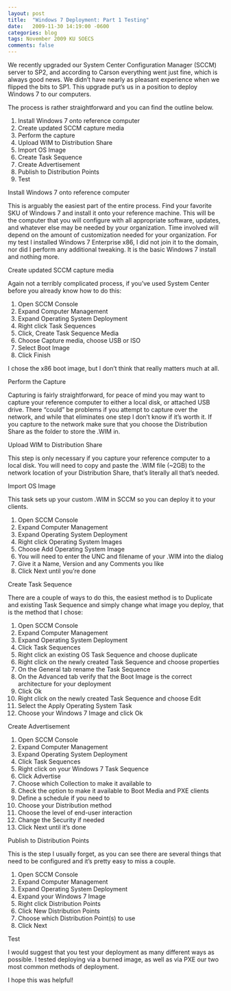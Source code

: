 ```yaml
---
layout: post
title:  "Windows 7 Deployment: Part 1 Testing"
date:   2009-11-30 14:19:00 -0600
categories: blog
tags: November 2009 KU SOECS
comments: false
---
```

We recently upgraded our System Center Configuration Manager (SCCM) server to SP2, and according to Carson everything went just fine, which is always good news. We didn’t have nearly as pleasant experience when we flipped the bits to SP1. This upgrade put’s us in a position to deploy Windows 7 to our computers.

The process is rather straightforward and you can find the outline below.

1. Install Windows 7 onto reference computer
2. Create updated SCCM capture media
3. Perform the capture
4. Upload WIM to Distribution Share
5. Import OS Image
6. Create Task Sequence
7. Create Advertisement
8. Publish to Distribution Points
9. Test

Install Windows 7 onto reference computer

This is arguably the easiest part of the entire process. Find your favorite SKU of Windows 7 and install it onto your reference machine. This will be the computer that you will configure with all appropriate software, updates, and whatever else may be needed by your organization. Time involved will depend on the amount of customization needed for your organization. For my test I installed Windows 7 Enterprise x86, I did not join it to the domain, nor did I perform any additional tweaking. It is the basic Windows 7 install and nothing more.

Create updated SCCM capture media

Again not a terribly complicated process, if you’ve used System Center before you already know how to do this:

1. Open SCCM Console
2. Expand Computer Management
3. Expand Operating System Deployment
4. Right click Task Sequences
5. Click, Create Task Sequence Media
6. Choose Capture media, choose USB or ISO
7. Select Boot Image
8. Click Finish

I chose the x86 boot image, but I don’t think that really matters much at all.

Perform the Capture

Capturing is fairly straightforward, for peace of mind you may want to capture your reference computer to either a local disk, or attached USB drive. There “could” be problems if you attempt to capture over the network, and while that eliminates one step I don’t know if it’s worth it. If you capture to the network make sure that you choose the Distribution Share as the folder to store the .WIM in.

Upload WIM to Distribution Share

This step is only necessary if you capture your reference computer to a local disk. You will need to copy and paste the .WIM file (~2GB) to the network location of your Distribution Share, that’s literally all that’s needed.

Import OS Image

This task sets up your custom .WIM in SCCM so you can deploy it to your clients.

1. Open SCCM Console
2. Expand Computer Management
3. Expand Operating System Deployment
4. Right click Operating System Images
5. Choose Add Operating System Image
6. You will need to enter the UNC and filename of your .WIM into the dialog
7. Give it a Name, Version and any Comments you like
8. Click Next until you’re done

Create Task Sequence

There are a couple of ways to do this, the easiest method is to Duplicate and existing Task Sequence and simply change what image you deploy, that is the method that I chose:

1. Open SCCM Console
2. Expand Computer Management
3. Expand Operating System Deployment
4. Click Task Sequences
5. Right click an existing OS Task Sequence and choose duplicate
6. Right click on the newly created Task Sequence and choose properties
7. On the General tab rename the Task Sequence
8. On the Advanced tab verify that the Boot Image is the correct architecture for your deployment
9. Click Ok
10. Right click on the newly created Task Sequence and choose Edit
11. Select the Apply Operating System Task
12. Choose your Windows 7 Image and click Ok

Create Advertisement

1. Open SCCM Console
2. Expand Computer Management
3. Expand Operating System Deployment
4. Click Task Sequences
5. Right click on your Windows 7 Task Sequence
6. Click Advertise
7. Choose which Collection to make it available to
8. Check the option to make it available to Boot Media and PXE clients
9. Define a schedule if you need to
10. Choose your Distribution method
11. Choose the level of end-user interaction
12. Change the Security if needed
13. Click Next until it’s done

Publish to Distribution Points

This is the step I usually forget, as you can see there are several things that need to be configured and it’s pretty easy to miss a couple.

1. Open SCCM Console
2. Expand Computer Management
3. Expand Operating System Deployment
4. Expand your Windows 7 Image
5. Right click Distribution Points
6. Click New Distribution Points
7. Choose which Distribution Point(s) to use
8. Click Next

Test

I would suggest that you test your deployment as many different ways as possible. I tested deploying via a burned image, as well as via PXE our two most common methods of deployment.

I hope this was helpful!
